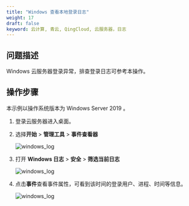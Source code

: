 ```yaml
---
title: "Windows 查看本地登录日志"
weight: 17
draft: false
keyword: 云计算, 青云, QingCloud, 云服务器，日志
---
```

## 问题描述
Windows 云服务器登录异常，排查登录日志可参考本操作。

## 操作步骤

本示例以操作系统版本为 Windows Server 2019 。

1. 登录云服务器进入桌面。

2. 选择**开始** > **管理工具** > **事件查看器**  

   ![windows_log](/compute/vm/_images/Windows_log2.png)

3. 打开  **Windows 日志** > **安全** > **筛选当前日志** 

   ![windows_log](/compute/vm/_images/Windows_log3.png)

4. 点击**事件**查看事件属性，可看到该时间的登录用户、进程、时间等信息。

   ![windows_log](/compute/vm/_images/Windows_log4.png)
